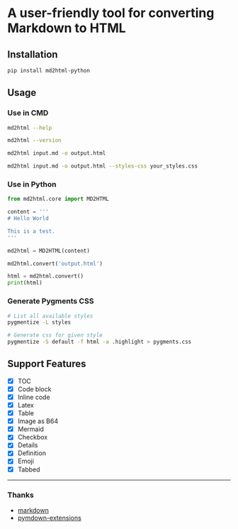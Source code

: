 # A user-friendly tool for converting Markdown to HTML

## Installation

```bash
pip install md2html-python
```

## Usage

### Use in CMD

```bash
md2html --help

md2html --version

md2html input.md -o output.html

md2html input.md -o output.html --styles-css your_styles.css
```

### Use in Python

```python
from md2html.core import MD2HTML

content = '''
# Hello World

This is a test.
'''

md2html = MD2HTML(content)

md2html.convert('output.html')

html = md2html.convert()
print(html)
```

### Generate Pygments CSS

```bash
# List all available styles
pygmentize -L styles

# Generate css for given style
pygmentize -S default -f html -a .highlight > pygments.css
```

## Support Features
- [x] TOC
- [x] Code block
- [x] Inline code
- [x] Latex
- [x] Table
- [x] Image as B64
- [x] Mermaid
- [x] Checkbox
- [x] Details
- [x] Definition
- [x] Emoji
- [x] Tabbed

---

### Thanks
- [markdown](https://github.com/Python-Markdown/markdown)
- [pymdown-extensions](https://github.com/facelessuser/pymdown-extensions)
